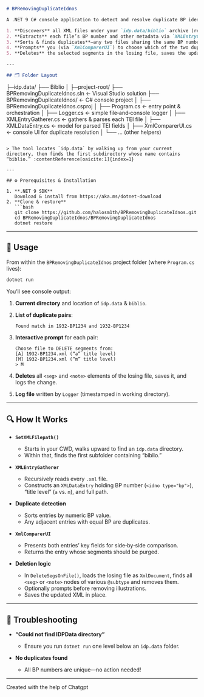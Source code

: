 ```markdown
# BPRemovingDuplicateIdnos

A .NET 9 C# console application to detect and resolve duplicate BP identifiers in your PN XML corpus.  It:

1. **Discovers** all XML files under your `idp.data/biblio` archive (recursively).  
2. **Extracts** each file’s BP number and other metadata via `XMLEntryGatherer`.  
3. **Sorts & finds duplicates**—any two files sharing the same BP number.  
4. **Prompts** you (via `XmlComparerUI`) to choose which of the two duplicate entries should have its `<seg>` or `<note>` elements removed.  
5. **Deletes** the selected segments in the losing file, saves the updated XML, and logs every action.

---

## 🗂️ Folder Layout

```

├─idp.data/
├── Biblio
│
├─project-root/
├── BPRemovingDuplicateIdnos.sln         ← Visual Studio solution
├── BPRemovingDuplicateIdnos/            ← C# console project
│   ├── BPRemovingDuplicateIdnos.csproj
│   ├── Program.cs                       ← entry point & orchestration
│   ├── Logger.cs                        ← simple file‑and‑console logger
│   ├── XMLEntryGatherer.cs              ← gathers & parses each TEI file
│   ├── XMLDataEntry.cs                  ← model for parsed TEI fields
│   ├── XmlComparerUI.cs                 ← console UI for duplicate resolution
│   └── … (other helpers)

```

> The tool locates `idp.data` by walking up from your current directory, then finds the first subdirectory whose name contains “biblio.” :contentReference[oaicite:1]{index=1}

---

## ⚙️ Prerequisites & Installation

1. **.NET 9 SDK**  
   Download & install from https://aka.ms/dotnet-download  
2. **Clone & restore**  
   ```bash
   git clone https://github.com/halosm1th/BPRemovingDuplicateIdnos.git
   cd BPRemovingDuplicateIdnos/BPRemovingDuplicateIdnos
   dotnet restore
````

---

## 🚀 Usage

From within the `BPRemovingDuplicateIdnos` project folder (where `Program.cs` lives):

```bash
dotnet run
```

You’ll see console output:

1. **Current directory** and location of `idp.data` & `biblio`.
2. **List of duplicate pairs**:

   ```
   Found match in 1932‑BP1234 and 1932‑BP1234
   ```
3. **Interactive prompt** for each pair:

   ```
   Choose file to DELETE segments from:
   [A] 1932‑BP1234.xml (“a” title level)
   [M] 1932‑BP1234.xml (“m” title level)
   > M
   ```
4. **Deletes** all `<seg>` and `<note>` elements of the losing file, saves it, and logs the change.
5. **Log file** written by `Logger` (timestamped in working directory).

---

## 🔍 How It Works

* **`SetXMLFilepath()`**

  * Starts in your CWD, walks upward to find an `idp.data` directory.
  * Within that, finds the first subfolder containing “biblio.”
* **`XMLEntryGatherer`**

  * Recursively reads every `.xml` file.
  * Constructs an `XMLDataEntry` holding BP number (`<idno type="bp">`), “title level” (`a` vs. `m`), and full path.
* **Duplicate detection**

  * Sorts entries by numeric BP value.
  * Any adjacent entries with equal BP are duplicates.
* **`XmlComparerUI`**

  * Presents both entries’ key fields for side‑by‑side comparison.
  * Returns the entry whose segments should be purged.
* **Deletion logic**

  * In `DeleteSegsOnFile()`, loads the losing file as `XmlDocument`, finds all `<seg>` or `<note>` nodes of various `@subtype` and removes them.
  * Optionally prompts before removing illustrations.
  * Saves the updated XML in place.

---

## 🐛 Troubleshooting

* **“Could not find IDPData directory”**

  * Ensure you run `dotnet run` one level below an `idp.data` folder.
* **No duplicates found**

  * All BP numbers are unique—no action needed!
---

Created with the help of Chatgpt
